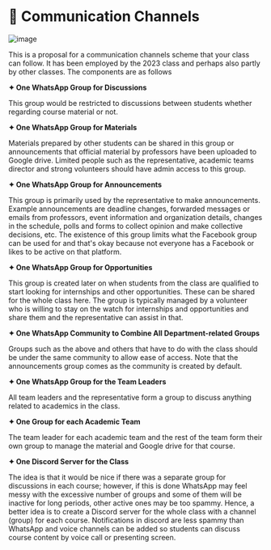 # 💬 Communication Channels

![image](https://media3.giphy.com/media/3o7bucZfOGGG4gWlPy/giphy.gif?cid=ecf05e475va2xwxe5ildgxty7lxixvheio8bl0l10kw42ng7&ep=v1_gifs_search&rid=giphy.gif&ct=g)

This is a proposal for a communication channels scheme that your class can follow. It has been employed by the 2023 class and perhaps also partly by other classes. The components are as follows


**✦ One WhatsApp Group for Discussions**

This group would be restricted to discussions between students whether regarding course material or not. 

**✦ One WhatsApp Group for Materials**

Materials prepared by other students can be shared in this group or announcements that official material by professors have been uploaded to Google drive. Limited people such as the representative, academic teams director and strong volunteers should have admin access to this group.

**✦ One WhatsApp Group for Announcements**

This group is primarily used by the representative to make announcements. Example announcements are deadline changes, forwarded messages or emails from professors, event information and organization details, changes in the schedule, polls and forms to collect opinion and make collective decisions, etc. The existence of this group limits what the Facebook group can be used for and that's okay because not everyone has a Facebook or likes to be active on that platform.

**✦ One WhatsApp Group for Opportunities**

This group is created later on when students from the class are qualified to start looking for internships and other opportunities. These can be shared for the whole class here. The group is typically managed by a volunteer who is willing to stay on the watch for internships and opportunities and share them and the representative can assist in that.

**✦ One WhatsApp Community to Combine All Department-related Groups**

Groups such as the above and others that have to do with the class should be under the same community to allow ease of access. Note that the announcements group comes as the community is created by default.

**✦ One WhatsApp Group for the Team Leaders**

All team leaders and the representative form a group to discuss anything related to academics in the class.

**✦ One Group for each Academic Team**

The team leader for each academic team and the rest of the team form their own group to manage the material and Google drive for that course.

**✦ One Discord Server for the Class**

The idea is that it would be nice if there was a separate group for discussions in each course; however, if this is done WhatsApp may feel messy with the excessive number of groups and some of them will be inactive for long periods, other active ones may be too spammy. Hence, a better idea is to create a Discord server for the whole class with a channel (group) for each course. Notifications in discord are less spammy than WhatsApp and voice channels can be added so students can discuss course content by voice call or presenting screen.